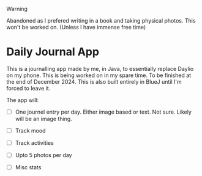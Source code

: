 > [!WARNING]  
> Abandoned as I prefered writing in a book and taking physical photos. This won't be worked on. (Unless I have immense free time)

# Daily Journal App

This is a journalling app made by me, in Java, to essentially replace Daylio on my phone.  This is being worked on in my spare time. To be finished at the end of December 2024. This is also built entirely in BlueJ until I'm forced to leave it.

The app will:

- [ ] One journel entry per day. Either image based or text. Not sure. Likely will be an image thing.

- [ ] Track mood

- [ ] Track activities

- [ ] Upto 5 photos per day

- [ ] Misc stats
